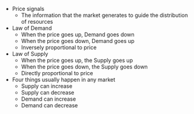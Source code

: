- Price signals
	- The information that the market generates to guide the distribution of resources
- Law of Demand
	- When the price goes up, Demand goes down
	- When the price goes down, Demand goes up
	- Inversely proportional to price
- Law of Supply
	- When the price goes up, the Supply goes up
	- When the price goes down, the Supply goes down
	- Directly proportional to price
- Four things usually happen in any market
	- Supply can increase
	- Supply can decrease
	- Demand can increase
	- Demand can decrease